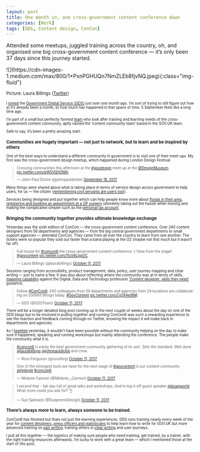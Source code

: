 ```yaml
---
layout: post
title: One month in, one cross-government content conference down
categories: [Work]
tags: [GDS, Content design, ConCon]
---
```


<p class="lead">
  Attended some meetups, juggled training across the country, oh, and organised one big cross-government content conference — it’s only been 37 days since this journey started.
</p>
<!--more-->
![](https://cdn-images-1.medium.com/max/800/1*PxnPGHUQn7NmZLEb8fjvNQ.jpeg){:class="img-fluid"}

<small>Picture: Laura Billings
([Twitter](https://twitter.com/laurabillings/status/918057683873357824))<small>

I [joined](https://medium.com/@johnpauldickie/on-the-move-joining-gds-e382bc3cc82c)
the [Government Digital Service (GDS)](http://gov.uk/gds) just over one month
ago. I’m sort of trying to still figure out how a) it’s already been a month, b)
how much has happened in that space of time. 5 September feels like a long time
ago.

I’m part of a small but perfectly formed
[t](http://twitter.com/laurabillings)[e](https://twitter.com/SueDavis68)[a](https://twitter.com/Ben_Hazell)[m](http://twitter.com/johnpauldickie)
who look after training and learning needs of the cross-government content
community, aptly named the ‘content community team’ based in the GOV.UK team.

Safe to say, it’s been a pretty amazing start.

### Communities are hugely important — not just to network, but to learn and be inspired by others

One of the best ways to understand a different community in government is to
visit one of their meet-ups. My first was the cross-government design meetup,
which happened during London Design Festival.

<blockquote class="twitter-tweet" data-lang="en"><p lang="en" dir="ltr">Crossing communities this afternoon at the <a href="https://twitter.com/hashtag/govdesign?src=hash&amp;ref_src=twsrc%5Etfw">#govdesign</a> meet up at the <a href="https://twitter.com/DesignMuseum?ref_src=twsrc%5Etfw">@DesignMuseum</a>. <a href="https://t.co/wW5VQhDNKr">pic.twitter.com/wW5VQhDNKr</a></p>&mdash; John-Paul Dickie (@johnpauldickie) <a href="https://twitter.com/johnpauldickie/status/909779507040661505?ref_src=twsrc%5Etfw">September 18, 2017</a></blockquote>
<script async src="https://platform.twitter.com/widgets.js" charset="utf-8"></script>

Many things were shared about what is taking place in terms of service design
across government to help users, for us — the citizen ([remembering civil
servants are users
too!](https://twitter.com/LouiseDowne/status/909794643042275328)).

Services being designed and put together which can help people know more about
[floods in their
area](https://twitter.com/LouiseDowne/status/909786495451631616), [registering
and booking an appointment at a GP
surgery](https://twitter.com/LouiseDowne/status/909791576502755328) ultimately
taking out the hassle when moving and making the complicated simpler such as the
[personal tax account](https://twitter.com/JoCArthur/status/909787784520577025).

### Bringing the community together provides ultimate knowledge exchange

Yesterday was the sixth edition of ConCon — the cross-government content
conference. Over 240 content designers from 56 departments and agencies — from
the big central government departments to small support agencies — attended
ConCon. They came from all over the country to learn from one another. The
tickets were so popular they sold out faster than a band playing at the O2
(maybe not that much but it wasn’t far off).

<blockquote class="twitter-tweet" data-lang="en"><p lang="en" dir="ltr">Full house for <a href="https://twitter.com/hashtag/concon6?src=hash&amp;ref_src=twsrc%5Etfw">#concon6</a> the cross-government content conference :) View from the stage! <a href="https://twitter.com/hashtag/govcontent?src=hash&amp;ref_src=twsrc%5Etfw">#govcontent</a> <a href="https://t.co/1fuV6LppOC">pic.twitter.com/1fuV6LppOC</a></p>&mdash; Laura Billings (@laurabillings) <a href="https://twitter.com/laurabillings/status/918057683873357824?ref_src=twsrc%5Etfw">October 11, 2017</a></blockquote>
<script async src="https://platform.twitter.com/widgets.js" charset="utf-8"></script>

Sessions ranging from accessibility, product management, data, policy, user
journey mapping and clear writing — just to name a few. It was also about
reflecting where the community was at in terms of skills, [mapping
capability](https://twitter.com/1mikeowen/status/918054434860617728) against the
Digital, Data and Technology profession [‘Content designer: skills they
need’](https://www.gov.uk/government/publications/content-designer-skills-they-need/content-designer-skills-they-need)
guidance.

<blockquote class="twitter-tweet" data-lang="en"><p lang="en" dir="ltr">Follow <a href="https://twitter.com/hashtag/ConCon6?src=hash&amp;ref_src=twsrc%5Etfw">#ConCon6</a>: 240 colleagues from 56 departments and agencies from 24 locations are collaborating on content design today. <a href="https://twitter.com/hashtag/GovContent?src=hash&amp;ref_src=twsrc%5Etfw">#GovContent</a> <a href="https://t.co/Cg1X4et8Mj">pic.twitter.com/Cg1X4et8Mj</a></p>&mdash; GDS (@GDSTeam) <a href="https://twitter.com/GDSTeam/status/918032118374174720?ref_src=twsrc%5Etfw">October 11, 2017</a></blockquote>
<script async src="https://platform.twitter.com/widgets.js" charset="utf-8"></script>


There will be a longer detailed blog post coming up in the next couple of weeks
about the day on one of the GDS blogs but to be involved in pulling together and
running ConCon6 was such a rewarding experience to see the reaction and feedback
coming through on Twitter, knowing the impact it will make back in departments
and agencies.

As I [tweeted](https://twitter.com/johnpauldickie/status/918170326604963841)
yesterday, it wouldn’t have been possible without the community helping on the
day to make sure it happened, speaking and running workshops but mainly
attending the conference. The people make the community what it is.

<blockquote class="twitter-tweet" data-lang="en"><p lang="en" dir="ltr"><a href="https://twitter.com/hashtag/concon6?src=hash&amp;ref_src=twsrc%5Etfw">#concon6</a> is easily the best government community gathering of its sort. Sets the standard. Well done <a href="https://twitter.com/laurabillings?ref_src=twsrc%5Etfw">@laurabillings</a> <a href="https://twitter.com/johnpauldickie?ref_src=twsrc%5Etfw">@johnpauldickie</a> and crew.</p>&mdash; Ross Ferguson (@rossferg) <a href="https://twitter.com/rossferg/status/918095641510805504?ref_src=twsrc%5Etfw">October 11, 2017</a></blockquote>
<script async src="https://platform.twitter.com/widgets.js" charset="utf-8"></script>

<blockquote class="twitter-tweet" data-lang="en"><p lang="en" dir="ltr">One of the strongest tools we have for the next stage of <a href="https://twitter.com/hashtag/govcontent?src=hash&amp;ref_src=twsrc%5Etfw">#govcontent</a> is our content community <a href="https://twitter.com/tjrdoyle?ref_src=twsrc%5Etfw">@tjrdoyle</a> <a href="https://twitter.com/hashtag/concon6?src=hash&amp;ref_src=twsrc%5Etfw">#concon6</a></p>&mdash; Melanie Cannon (@Melanie__Cannon) <a href="https://twitter.com/Melanie__Cannon/status/918047635398889472?ref_src=twsrc%5Etfw">October 11, 2017</a></blockquote>
<script async src="https://platform.twitter.com/widgets.js" charset="utf-8"></script>

<blockquote class="twitter-tweet" data-lang="en"><p lang="en" dir="ltr">I second that - fab day full of great talks and workshops. And to top it off guest speaker <a href="https://twitter.com/boagworld?ref_src=twsrc%5Etfw">@boagworld</a> What more could you ask for? 👌</p>&mdash; Sue Spevack (@SuepremeDesign) <a href="https://twitter.com/SuepremeDesign/status/918170860040675328?ref_src=twsrc%5Etfw">October 11, 2017</a></blockquote>
<script async src="https://platform.twitter.com/widgets.js" charset="utf-8"></script>

### There’s always more to learn, always someone to be trained.

ConCon6 has finished but thats not just the learning experiences. GDS runs
training nearly every week of the year for [content designers, press officers
and statisticians](https://gds.blog.gov.uk/tag/training/) to help learn how to
write for GOV.UK but more advanced training on [pair
writing](https://gds.blog.gov.uk/2016/09/21/it-takes-2-how-we-use-pair-writing/),
training others in [clear
writing](https://gds.blog.gov.uk/2017/03/15/clear-writing-training-helps-the-whole-organisation/)
and user journeys.

I pull all this together — the logistics of making sure people who need
training, get trained, by a trainer, with the right training resources
afterwards. I’m lucky to work with a great team — which I mentioned those at the
start of this post.
